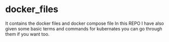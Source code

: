 # docker_files
It contains the docker files and docker compose file
In this REPO I have also given some basic terms and commands for kubernates you can go through them if you want too.
